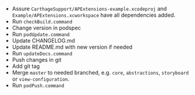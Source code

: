 - Assure `CarthageSupport/APExtensions-example.xcodeproj` and `Example/APExtensions.xcworkspace` have all dependencies added.
- Run `checkBuild.command`
- Change version in podspec
- Run `podUpdate.command`
- Update CHANGELOG.md
- Update README.md with new version if needed
- Run `updateDocs.command`
- Push changes in git
- Add git tag
- Merge `master` to needed branched, e.g. `core`, `abstractions`, `storyboard` or `view-configuration`.
- Run `podPush.command`
